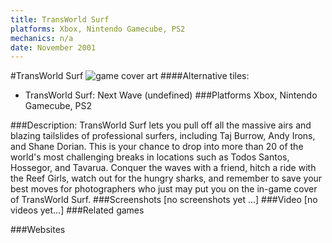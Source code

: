 ```yaml
---
title: TransWorld Surf
platforms: Xbox, Nintendo Gamecube, PS2
mechanics: n/a
date: November 2001
---
```

#TransWorld Surf
![game cover art](//images.igdb.com/igdb/image/upload/t_cover_big/wwnuftld6rhtasy1wpzk.jpg "Logo Title Text 1")
####Alternative tiles:
* TransWorld Surf: Next Wave (undefined)
###Platforms
Xbox, Nintendo Gamecube, PS2

###Description:
TransWorld Surf lets you pull off all the massive airs and blazing tailslides of professional surfers, including Taj Burrow, Andy Irons, and Shane Dorian. This is your chance to drop into more than 20 of the world's most challenging breaks in locations such as Todos Santos, Hossegor, and Tavarua. Conquer the waves with a friend, hitch a ride with the Reef Girls, watch out for the hungry sharks, and remember to save your best moves for photographers who just may put you on the in-game cover of TransWorld Surf.
###Screenshots
[no screenshots yet ...]
###Video
[no videos yet...]
###Related games

###Websites

